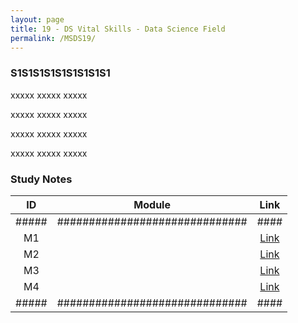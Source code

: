 ```yaml
---
layout: page
title: 19 - DS Vital Skills - Data Science Field
permalink: /MSDS19/
---
```


<h3>S1S1S1S1S1S1S1S1S1</h3>

xxxxx xxxxx xxxxx

xxxxx xxxxx xxxxx

xxxxx xxxxx xxxxx

xxxxx xxxxx xxxxx

<h3>Study Notes</h3>

| ID  | Module                       |Link|
|:---:|:----------------------------:|:--:|
|#####|##############################|####|
| M1  |   |[Link](/03-MSDS-Courses/MSDS19/M1/)|
| M2  |   |[Link](/03-MSDS-Courses/MSDS19/M2/)|
| M3  |   |[Link](/03-MSDS-Courses/MSDS19/M3/)|
| M4  |   |[Link](/03-MSDS-Courses/MSDS19/M4/)|
|#####|##############################|####|

